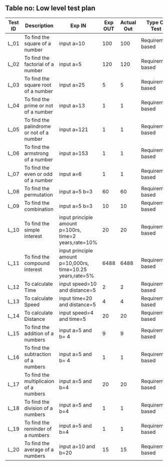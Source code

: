 ## Table no: Low level test plan

| **Test ID** | **Description**                                              | **Exp IN**      | **Exp OUT** | **Actual Out** |**Type Of Test**  |    
|-------------|--------------------------------------------------------------|------------     |-------------|----------------|------------------|
|  L_01       |  To find the square of a number| input a=10 |100|100|Requirement based |
|  L_02       |  To find the factorial of a number| input a=5 |120|120|Requirement based |
|  L_03       |  To find the square root of a number| input a=25 |5|5|Requirement based |
|  L_04       |  To find the prime or not of a number| input a=13 |1|1|Requirement based |
|  L_05       |  To find the palindrome or not of a number| input a=121 |1|1|Requirement based |
|  L_06       |  To find the armstrong of a number| input a=153 |1|1|Requirement based |
|  L_07       |  To find the even or odd of a number| input a=6 |1|1|Requirement based |
|  L_08       |  To find the permutation| input a=5 b=3 |60|60|Requirement based |
|  L_09       |  To find the combination| input a=5 b=3 |10|10|Requirement based |
|  L_10       |  To find the simple interest| input principle amount p=100rs, time=2 years,rate=10%  |20|20|Requirement based |
|  L_11       |  To find the compound interest| input principle amount p=10,000rs, time=10.25 years,rate=5%  |6488|6488|Requirement based |
|  L_12       |  To calculate Time| input speed=10 and distance=5 |2|2|Requirement based |
|  L_13       |  To calculate Speed| input time=20 and distance=5 |4|4|Requirement based |
|  L_14       |  To calculate Distance| input speed=4 and time=5 |20|20|Requirement based |
|  L_15       |  To find the addition of a numbers| input a=5 and b= 4 |9|9|Requirement based |
|  L_16       |  To find the subtraction of a numbers| input a=5 and b= 4 |1|1|Requirement based |
|  L_17       |  To find the multiplicaion of a numbers| input a=5 and b=4 |20|20|Requirement based |
|  L_18       |  To find the division of a numbers| input a=5 and b=4 |1|1|Requirement based |
|  L_19       |  To find the reminder of a numbers| input a=5 and b=4 |1|1|Requirement based |
|  L_20       |  To find the average of a numbers| input a=10 and b=20 |15|15|Requirement based |
